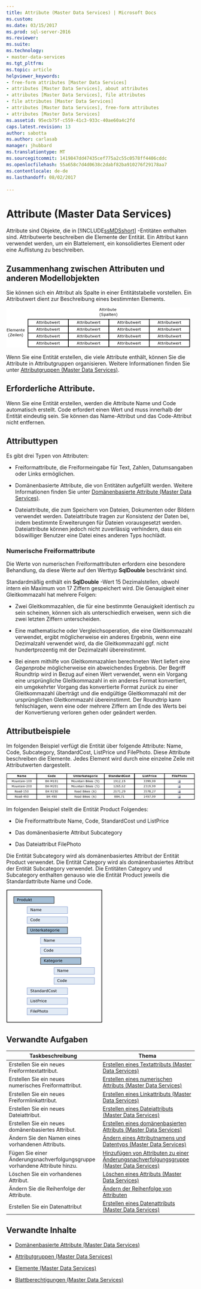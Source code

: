 ```yaml
---
title: Attribute (Master Data Services) | Microsoft Docs
ms.custom: 
ms.date: 03/15/2017
ms.prod: sql-server-2016
ms.reviewer: 
ms.suite: 
ms.technology:
- master-data-services
ms.tgt_pltfrm: 
ms.topic: article
helpviewer_keywords:
- free-form attributes [Master Data Services]
- attributes [Master Data Services], about attributes
- attributes [Master Data Services], file attributes
- file attributes [Master Data Services]
- attributes [Master Data Services], free-form attributes
- attributes [Master Data Services]
ms.assetid: 95ecb75f-c559-41c3-933c-40ae60a4c2fd
caps.latest.revision: 13
author: sabotta
ms.author: carlasab
manager: jhubbard
ms.translationtype: MT
ms.sourcegitcommit: 1419847dd47435cef775a2c55c0578ff4406cddc
ms.openlocfilehash: 55a658c7d4d0638c2dabf82ba910276f29178aa7
ms.contentlocale: de-de
ms.lasthandoff: 08/02/2017

---
```

# <a name="attributes-master-data-services"></a>Attribute (Master Data Services)
  Attribute sind Objekte, die in [!INCLUDE[ssMDSshort](../includes/ssmdsshort-md.md)] -Entitäten enthalten sind. Attributwerte beschreiben die Elemente der Entität. Ein Attribut kann verwendet werden, um ein Blattelement, ein konsolidiertes Element oder eine Auflistung zu beschreiben.  
  
## <a name="how-attributes-relate-to-other-model-objects"></a>Zusammenhang zwischen Attributen und anderen Modellobjekten  
 Sie können sich ein Attribut als Spalte in einer Entitätstabelle vorstellen. Ein Attributwert dient zur Beschreibung eines bestimmten Elements.  
  
 ![Master Data Services-Entität als Tabelle dargestellte](../master-data-services/media/mds-conc-entity-table.gif "Master Data Services-Entität als Tabelle dargestellt wird.")  
  
 Wenn Sie eine Entität erstellen, die viele Attribute enthält, können Sie die Attribute in Attributgruppen organisieren. Weitere Informationen finden Sie unter [Attributgruppen &#40;Master Data Services&#41;](../master-data-services/attribute-groups-master-data-services.md).  
  
## <a name="required-attributes"></a>Erforderliche Attribute.  
 Wenn Sie eine Entität erstellen, werden die Attribute Name und Code automatisch erstellt. Code erfordert einen Wert und muss innerhalb der Entität eindeutig sein. Sie können das Name-Attribut und das Code-Attribut nicht entfernen.  
  
## <a name="attribute-types"></a>Attributtypen  
 Es gibt drei Typen von Attributen:  
  
-   Freiformattribute, die Freiformeingabe für Text, Zahlen, Datumsangaben oder Links ermöglichen.  
  
-   Domänenbasierte Attribute, die von Entitäten aufgefüllt werden. Weitere Informationen finden Sie unter [Domänenbasierte Attribute &#40;Master Data Services&#41;](../master-data-services/domain-based-attributes-master-data-services.md).  
  
-   Dateiattribute, die zum Speichern von Dateien, Dokumenten oder Bildern verwendet werden. Dateiattribute tragen zur Konsistenz der Daten bei, indem bestimmte Erweiterungen für Dateien vorausgesetzt werden. Dateiattribute können jedoch nicht zuverlässig verhindern, dass ein böswilliger Benutzer eine Datei eines anderen Typs hochlädt.  
  
### <a name="numeric-free-form-attributes"></a>Numerische Freiformattribute  
 Die Werte von numerischen Freiformattributen erfordern eine besondere Behandlung, da diese Werte auf den Werttyp **SqlDouble** beschränkt sind.  
  
 Standardmäßig enthält ein **SqlDouble** -Wert 15 Dezimalstellen, obwohl intern ein Maximum von 17 Ziffern gespeichert wird. Die Genauigkeit einer Gleitkommazahl hat mehrere Folgen:  
  
-   Zwei Gleitkommazahlen, die für eine bestimmte Genauigkeit identisch zu sein scheinen, können sich als unterschiedlich erweisen, wenn sich die zwei letzten Ziffern unterscheiden.  
  
-   Eine mathematische oder Vergleichsoperation, die eine Gleitkommazahl verwendet, ergibt möglicherweise ein anderes Ergebnis, wenn eine Dezimalzahl verwendet wird, da die Gleitkommazahl ggf. nicht hundertprozentig mit der Dezimalzahl übereinstimmt.  
  
-   Bei einem mithilfe von Gleitkommazahlen berechneten Wert liefert eine *Gegenprobe* möglicherweise ein abweichendes Ergebnis. Der Begriff Roundtrip wird in Bezug auf einen Wert verwendet, wenn ein Vorgang eine ursprüngliche Gleitkommazahl in ein anderes Format konvertiert, ein umgekehrter Vorgang das konvertierte Format zurück zu einer Gleitkommazahl überträgt und die endgültige Gleitkommazahl mit der ursprünglichen Gleitkommazahl übereinstimmt. Der Roundtrip kann fehlschlagen, wenn eine oder mehrere Ziffern am Ende des Werts bei der Konvertierung verloren gehen oder geändert werden.  
  
## <a name="attribute-examples"></a>Attributbeispiele  
 Im folgenden Beispiel verfügt die Entität über folgende Attribute: Name, Code, Subcategory, StandardCost, ListPrice und FilePhoto. Diese Attribute beschreiben die Elemente. Jedes Element wird durch eine einzelne Zeile mit Attributwerten dargestellt.  
  
 ![Tabelle der Product-Entität Bike](../master-data-services/media/mds-conc-entity-table-w-data.gif "Bike-Tabelle der Product-Entität")  
  
 Im folgenden Beispiel stellt die Entität Product Folgendes:  
  
-   Die Freiformattribute Name, Code, StandardCost und ListPrice  
  
-   Das domänenbasierte Attribut Subcategory  
  
-   Das Dateiattribut FilePhoto  
  
 Die Entität Subcategory wird als domänenbasiertes Attribut der Entität Product verwendet. Die Entität Category wird als domänenbasiertes Attribut der Entität Subcategory verwendet. Die Entitäten Category und Subcategory enthalten genauso wie die Entität Product jeweils die Standardattribute Name und Code.  
  
 ![Produktentitätsbaumstruktur](../master-data-services/media/mds-conc-entity-ui.gif "Produktentitätsbaumstruktur")  
  
## <a name="related-tasks"></a>Verwandte Aufgaben  
  
|Taskbeschreibung|Thema|  
|----------------------|-----------|  
|Erstellen Sie ein neues Freiformtextattribut.|[Erstellen eines Textattributs &#40;Master Data Services&#41;](../master-data-services/create-a-text-attribute-master-data-services.md)|  
|Erstellen Sie ein neues numerisches Freiformattribut.|[Erstellen eines numerischen Attributs &#40;Master Data Services&#41;](../master-data-services/create-a-numeric-attribute-master-data-services.md)|  
|Erstellen Sie ein neues Freiformlinkattribut.|[Erstellen eines Linkattributs &#40;Master Data Services&#41;](../master-data-services/create-a-link-attribute-master-data-services.md)|  
|Erstellen Sie ein neues Dateiattribut.|[Erstellen eines Dateiattributs &#40;Master Data Services&#41;](../master-data-services/create-a-file-attribute-master-data-services.md)|  
|Erstellen Sie ein neues domänenbasiertes Attribut.|[Erstellen eines domänenbasierten Attributs &#40;Master Data Services&#41;](../master-data-services/create-a-domain-based-attribute-master-data-services.md)|  
|Ändern Sie den Namen eines vorhandenen Attributs.|[Ändern eines Attributnamens und Datentyps &#40;Master Data Services&#41;](../master-data-services/change-an-attribute-name-and-data-type-master-data-services.md)|  
|Fügen Sie einer Änderungsnachverfolgungsgruppe vorhandene Attribute hinzu.|[Hinzufügen von Attributen zu einer Änderungsnachverfolgungsgruppe &#40;Master Data Services&#41;](../master-data-services/add-attributes-to-a-change-tracking-group-master-data-services.md)|  
|Löschen Sie ein vorhandenes Attribut.|[Löschen eines Attributs &#40;Master Data Services&#41;](../master-data-services/delete-an-attribute-master-data-services.md)|  
|Ändern Sie die Reihenfolge der Attribute.|[Ändern der Reihenfolge von Attributen](../master-data-services/change-the-order-of-attributes.md)|  
|Erstellen Sie ein Datenattribut|[Erstellen eines Datenattributs &#40;Master Data Services&#41;](../master-data-services/create-a-date-attribute-master-data-services.md)|  
  
## <a name="related-content"></a>Verwandte Inhalte  
  
-   [Domänenbasierte Attribute &#40;Master Data Services&#41;](../master-data-services/domain-based-attributes-master-data-services.md)  
  
-   [Attributgruppen &#40;Master Data Services&#41;](../master-data-services/attribute-groups-master-data-services.md)  
  
-   [Elemente &#40;Master Data Services&#41;](../master-data-services/members-master-data-services.md)  
  
-   [Blattberechtigungen &#40;Master Data Services&#41;](../master-data-services/leaf-permissions-master-data-services.md)
  
